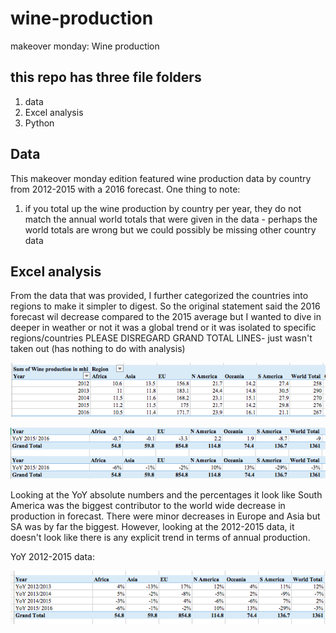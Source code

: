 # wine-production
makeover monday: Wine production

## this repo has three file folders
1) data
2) Excel analysis
3) Python

## Data
This makeover monday edition featured wine production data by country from 2012-2015 with a 2016 forecast. One thing to note:
1) if you total up the wine production by country per year, they do not match the annual world totals that were given in the data - perhaps the world totals are wrong but we could possibly be missing other country data

## Excel analysis
From the data that was provided, I further categorized the countries into regions to make it simpler to digest. So the original statement said the 2016 forecast wil decrease compared to the 2015 average but I wanted to dive in deeper in weather or not it was a global trend or it was isolated to specific regions/countries
PLEASE DISREGARD GRAND TOTAL LINES- just wasn't taken out (has nothing to do with analysis)

![](https://github.com/jkoo9/wine-production/blob/master/images/Wine-%20production%20-%20pivot%201.png)

![](https://github.com/jkoo9/wine-production/blob/master/images/Wine%20-%20production%20YoY.png)

Looking at the YoY absolute numbers and the percentages it look like South America was the biggest contributor to the world wide decrease in production in forecast. There were minor decreases in Europe and Asia but SA was by far the biggest. However, looking at the 2012-2015 data, it doesn't look like there is any explicit trend in terms of annual production.

YoY 2012-2015 data:

![](https://github.com/jkoo9/wine-production/blob/master/images/Win%20production%202012-2015%20YoY%20.png)


